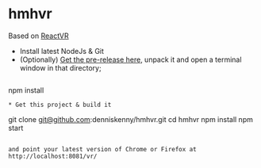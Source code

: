 # hmhvr

Based on [ReactVR](https://github.com/facebook/react-vr)

* Install latest NodeJs & Git
* (Optionally) [Get the pre-release here](https://s3.amazonaws.com/static.oculus.com/reactvr/React_VR_Prerelease.zip), unpack it and open a terminal window in that directory;
  ~~~~ 
 npm install
 ~~~~ 
* Get this project & build it
 ~~~~ 
 git clone git@github.com:denniskenny/hmhvr.git 
 cd hmhvr
 npm install
 npm start
 ~~~~ 

and point your latest version of Chrome or Firefox at http://localhost:8081/vr/
